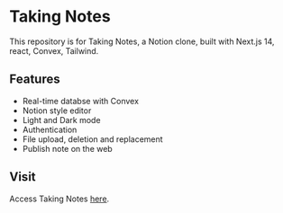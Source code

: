 # Taking Notes

This repository is for Taking Notes, a Notion clone, built with Next.js 14, react, Convex, Tailwind.

## Features

- Real-time databse with Convex
- Notion style editor
- Light and Dark mode
- Authentication
- File upload, deletion and replacement
- Publish note on the web

## Visit

Access Taking Notes [here](https://takingnotes.vercel.app/).